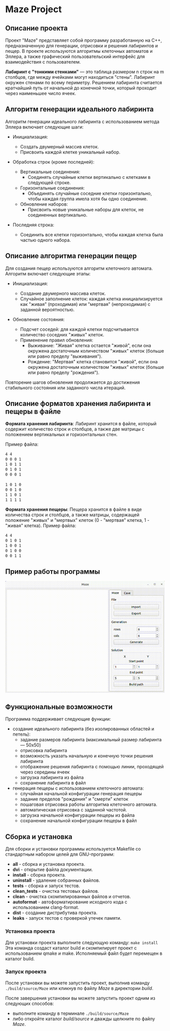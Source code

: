 # Maze Project


## Описание проекта

Проект "Maze" представляет собой программу разработанную на C++, предназначенную для генерации, отрисовки и решения лабиринтов и пещер. В проекте используются алгоритмы клеточных автоматов и Эллера, а также графический пользовательский интерфейс для взаимодействия с пользователем.


**Лабиринт с "тонкими стенками"** — это таблица размером n строк на m столбцов, где между ячейками могут находиться "стены". Лабиринт окружен стенами по всему периметру. Решением лабиринта считается кратчайший путь от начальной до конечной точки, который проходит через наименьшее число ячеек.


## Алгоритм генерации идеального лабиринта

Алгоритм генерации идеального лабиринта с использованием метода Эллера включает следующие шаги:
- Инициализация:
  - Создать двумерный массив клеток.
  - Присвоить каждой клетке уникальный набор.

- Обработка строк (кроме последней):
  - Вертикальные соединения:
    - Соединять случайные клетки вертикально с клетками в следующей строке.
  - Горизонтальные соединения:
    - Объединять случайные соседние клетки горизонтально, чтобы каждая группа имела хотя бы одно соединение.
  - Обновление наборов:
    - Присвоить новые уникальные наборы для клеток, не соединенных вертикально.

- Последняя строка:
  - Соединить все клетки горизонтально, чтобы каждая клетка была частью одного набора.


## Описание алгоритма генерации пещер

Для создания пещер используются алгоритм клеточного автомата. Алгоритм включает следующие этапы:
- Инициализация:
  - Создание двумерного массива клеток.
  - Случайное заполнение клеток: каждая клетка инициализируется как "живая" (проходимая) или "мертвая" (непроходимая) с заданной вероятностью.

- Обновление состояния:
  - Подсчет соседей: для каждой клетки подсчитывается количество соседних "живых" клеток.
  - Применение правил обновления:
    - Выживание: "Живая" клетка остается "живой", если она окружена достаточным количеством "живых" клеток (больше или равно пределу "выживания").
    - Рождение: "Мертвая" клетка становится "живой", если она окружена достаточным количеством "живых" клеток (больше или равно пределу "рождения").

Повторение шагов обновления продолжается до достижения стабильного состояния или заданного числа итераций.


## Описание форматов хранения лабиринта и пещеры в файле

**Формата хранения лабиринта**:
Лабиринт хранится в файле, который содержит количество строк и столбцов, а также две матрицы с положением вертикальных и горизонтальных стен.

Пример файла:
```
4 4
0 0 0 1
1 0 1 1
0 1 0 1
0 0 0 1

1 0 1 0
0 0 1 0
1 1 0 1
1 1 1 1
```

**Формата хранения пещеры**:
Пещера хранится в файле в виде количества строк и столбцов, а также матрицы, содержащей положение "живых" и "мертвых" клеток (0 - "мертвая" клетка, 1 - "живая" клетка).
Пример файла:
```
4 4
0 1 0 1
1 0 0 1
0 1 0 0
0 0 1 1
```


## Пример работы программы

![Запись работы программы](./static/Screencast.gif)


## Функциональные возможности

Программа поддерживает следующие функции:
- создание идеального лабиринта (без изолированных областей и петель):
  - задание размеров лабиринта (максимальный размер лабиринта — 50x50)
  - отрисовка лабиринта
  - возможность указать начальную и конечную точки решения лабиринта
  - отображение решения лабиринта с помощью линии, проходящей через середины ячеек
  - загрузка лабиринта из файла
  - сохранение лабиринта в файл
- генерация пещеры с использованием клеточного автомата:
  - случайная начальной конфигурации генерация пещеры
  - задание пределов "рождения" и "смерти" клеток
  - пошаговая отрисовка работы алгоритма клеточного автомата.
  - автоматическая отрисовка с заданной частотой.
  - загрузка начальной конфигурации пещеры из файла
  - сохранение начальной конфигурации пещеры в файл


## Сборка и установка

Для сборки и установки программы используется Makefile со стандартным набором целей для GNU-программ:
  - **all** - сборка и установка проекта.
  - **dvi** - открытие файла документации.
  - **install** - сборка проекта.
  - **uninstall** - удаление собранных файлов.
  - **tests** - сборка и запуск тестов.
  - **clean_tests** - очистка тестовых файлов.
  - **clean** - очистка скомпилированных файлов и отчетов.
  - **autoformat** - автоформатирование исходного кода с использованием clang-format.
  - **dist** - создание дистрибутива проекта.
  - **leaks** - запуск тестов с проверкой утечек памяти.

### Установка проекта
Для установки проекта выполните следующую команду:
    `make install`
Эта команда создаст каталог build и скомпилирует проект с использованием qmake и make. Исполняемый файл будет перемещен в каталог build.

### Запуск проекта
После установки вы можете запустить проект, выполнив команду `./build/source/Maze` или кликнув по файлу *Maze* в директории *build*.

После завершения установки вы можете запустить проект одним из следующих способов:
  - выполните команду в терминале `./build/source/Maze`
  - либо откройте каталог *build/source* и дважды щелкните по файлу *Maze*.
